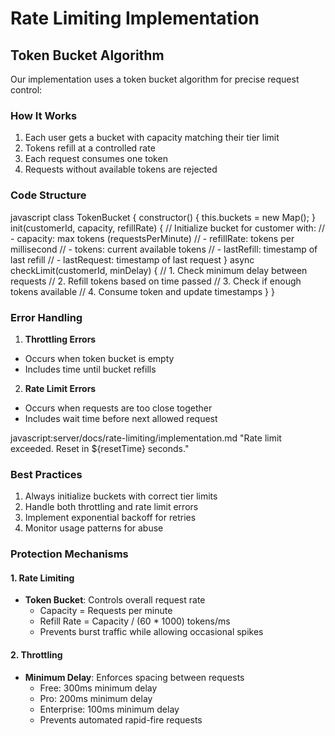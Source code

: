 # Rate Limiting Implementation

## Token Bucket Algorithm
Our implementation uses a token bucket algorithm for precise request control:

### How It Works
1. Each user gets a bucket with capacity matching their tier limit
2. Tokens refill at a controlled rate
3. Each request consumes one token
4. Requests without available tokens are rejected

### Code Structure

javascript
class TokenBucket {
constructor() {
this.buckets = new Map();
}
init(customerId, capacity, refillRate) {
// Initialize bucket for customer with:
// - capacity: max tokens (requestsPerMinute)
// - refillRate: tokens per millisecond
// - tokens: current available tokens
// - lastRefill: timestamp of last refill
// - lastRequest: timestamp of last request
}
async checkLimit(customerId, minDelay) {
// 1. Check minimum delay between requests
// 2. Refill tokens based on time passed
// 3. Check if enough tokens available
// 4. Consume token and update timestamps
}
}

### Error Handling
1. **Throttling Errors**
- Occurs when token bucket is empty
- Includes time until bucket refills

2. **Rate Limit Errors**
- Occurs when requests are too close together
- Includes wait time before next allowed request

javascript:server/docs/rate-limiting/implementation.md
"Rate limit exceeded. Reset in ${resetTime} seconds."

### Best Practices
1. Always initialize buckets with correct tier limits
2. Handle both throttling and rate limit errors
3. Implement exponential backoff for retries
4. Monitor usage patterns for abuse

### Protection Mechanisms

#### 1. Rate Limiting
- **Token Bucket**: Controls overall request rate
  - Capacity = Requests per minute
  - Refill Rate = Capacity / (60 * 1000) tokens/ms
  - Prevents burst traffic while allowing occasional spikes

#### 2. Throttling
- **Minimum Delay**: Enforces spacing between requests
  - Free: 300ms minimum delay
  - Pro: 200ms minimum delay
  - Enterprise: 100ms minimum delay
  - Prevents automated rapid-fire requests
